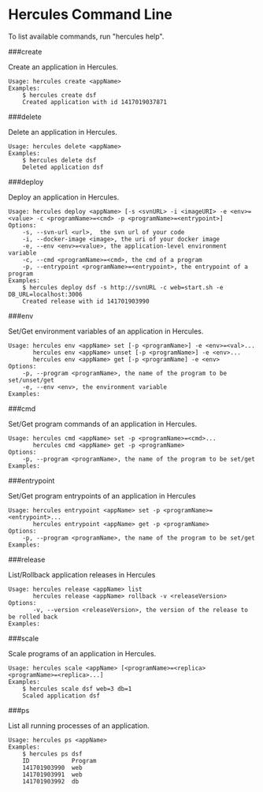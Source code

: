 Hercules Command Line
====

To list available commands, run "hercules help".

###create

Create an application in Hercules.

    Usage: hercules create <appName>
    Examples:
    	$ hercules create dsf
    	Created application with id 1417019037871

###delete

Delete an application in Hercules.

	Usage: hercules delete <appName>
	Examples:
		$ hercules delete dsf
		Deleted application dsf

###deploy

Deploy an application in Hercules.

    Usage: hercules deploy <appName> [-s <svnURL> -i <imageURI> -e <env>=<value> -c <programName>=<cmd> -p <programName>=<entrypoint>]
    Options:
    	-s, --svn-url <url>,  the svn url of your code
    	-i, --docker-image <image>, the uri of your docker image
    	-e, --env <env>=<value>, the application-level environment variable
    	-c, --cmd <programName>=<cmd>, the cmd of a program
    	-p, --entrypoint <programName>=<entrypoint>, the entrypoint of a program
    Examples:
    	$ hercules deploy dsf -s http://svnURL -c web=start.sh -e DB_URL=localhost:3006 
    	Created release with id 141701903990

###env

Set/Get environment variables of an application in Hercules.

	Usage: hercules env <appName> set [-p <programName>] -e <env>=<val>...
		   hercules env <appName> unset [-p <programName>] -e <env>...
		   hercules env <appName> get [-p <programName] -e <env>
	Options:
		-p, --program <programName>, the name of the program to be set/unset/get
		-e, --env <env>, the environment variable
	Examples: 
	
###cmd

Set/Get program commands of an application in Hercules.

	Usage: hercules cmd <appName> set -p <programName>=<cmd>...
	   	   hercules cmd <appName> get -p <programName>
	Options:
		-p, --program <programName>, the name of the program to be set/get
	Examples: 
	
###entrypoint

Set/Get program entrypoints of an application in Hercules

	Usage: hercules entrypoint <appName> set -p <programName>=<entrypoint>...
		   hercules entrypoint <appName> get -p <programName>
	Options:
		-p, --program <programName>, the name of the program to be set/get
	Examples: 

###release

List/Rollback application releases in Hercules

	Usage: hercules release <appName> list
	       hercules release <appName> rollback -v <releaseVersion>
	Options:
	       -v, --version <releaseVersion>, the version of the release to be rolled back
	Examples: 

###scale

Scale programs of an application in Hercules.

    Usage: hercules scale <appName> [<programName>=<replica> <programName>=<replica>...]
    Examples:
    	$ hercules scale dsf web=3 db=1
    	Scaled application dsf

###ps

List all running processes of an application.

	Usage: hercules ps <appName>
	Examples:
	    $ hercules ps dsf
	    ID            Program
		141701903990  web
		141701903991  web
		141701903992  db
